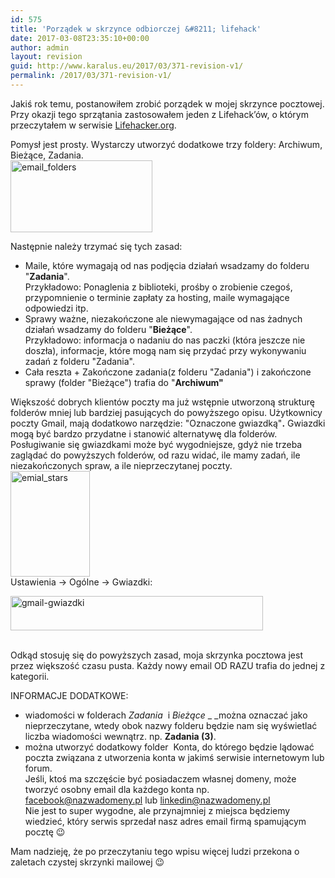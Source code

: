 ```yaml
---
id: 575
title: 'Porządek w skrzynce odbiorczej &#8211; lifehack'
date: 2017-03-08T23:35:10+00:00
author: admin
layout: revision
guid: http://www.karalus.eu/2017/03/371-revision-v1/
permalink: /2017/03/371-revision-v1/
---
```

Jakiś rok temu, postanowiłem zrobić porządek w mojej skrzynce pocztowej. Przy okazji tego sprzątania zastosowałem&nbsp;jeden z Lifehack&#8217;ów, o którym przeczytałem w serwisie <a href="http://lifehacker.com/182318/empty-your-inbox-with-the-trusted-trio" target="_blank">Lifehacker.org</a>.  
<!--more-->

Pomysł jest prosty. Wystarczy utworzyć dodatkowe trzy foldery: Archiwum, Bieżące, Zadania.  
[<img class="alignnone wp-image-373" src="https://i1.wp.com/www.karalus.eu/wp-content/uploads/2015/09/email_folders.png?resize=227%2C115" alt="email_folders" width="227" height="115"  data-recalc-dims="1" />](https://i1.wp.com/www.karalus.eu/wp-content/uploads/2015/09/email_folders.png)

Następnie należy trzymać się tych&nbsp;zasad:

  * Maile, które wymagają od nas podjęcia działań wsadzamy do folderu "**Zadania**".  
    Przykładowo: Ponaglenia z biblioteki, prośby o zrobienie czegoś, przypomnienie o terminie zapłaty za hosting, maile wymagające odpowiedzi itp.
  * Sprawy ważne, niezakończone ale niewymagające od nas żadnych działań wsadzamy do folderu "**Bieżące**".  
    Przykładowo: informacja o nadaniu do nas paczki (która jeszcze nie doszła), informacje, które mogą nam się przydać przy wykonywaniu zadań z folderu "Zadania".
  * Cała reszta + Zakończone zadania(z folderu "Zadania") i zakończone sprawy (folder "Bieżące") trafia do "**Archiwum"**

Większość dobrych klientów poczty ma już wstępnie utworzoną strukturę folderów mniej lub bardziej pasujących do powyższego opisu. Użytkownicy poczty Gmail, mają dodatkowo narzędzie: "Oznaczone gwiazdką"**.**&nbsp;Gwiazdki mogą być bardzo przydatne i stanowić alternatywę dla folderów. Posługiwanie się gwiazdkami może być wygodniejsze, gdyż nie trzeba zaglądać do powyższych folderów, od razu widać, ile mamy zadań, ile niezakończonych spraw, a ile nieprzeczytanej poczty.  
[<img class="alignnone wp-image-374" src="https://i2.wp.com/www.karalus.eu/wp-content/uploads/2015/09/emial_stars.png?resize=127%2C169" alt="emial_stars" width="127" height="169"  data-recalc-dims="1" />  
](https://i2.wp.com/www.karalus.eu/wp-content/uploads/2015/09/emial_stars.png) Ustawienia -> Ogólne -> Gwiazdki:

[<img class="alignnone size-full wp-image-377" src="https://i1.wp.com/www.karalus.eu/wp-content/uploads/2015/09/gmail-gwiazdki.png?resize=404%2C55" alt="gmail-gwiazdki" width="404" height="55" srcset="https://i1.wp.com/www.karalus.eu/wp-content/uploads/2015/09/gmail-gwiazdki.png?w=404 404w, https://i1.wp.com/www.karalus.eu/wp-content/uploads/2015/09/gmail-gwiazdki.png?resize=300%2C41 300w, https://i1.wp.com/www.karalus.eu/wp-content/uploads/2015/09/gmail-gwiazdki.png?resize=400%2C55 400w" sizes="(max-width: 404px) 100vw, 404px" data-recalc-dims="1" />](https://i1.wp.com/www.karalus.eu/wp-content/uploads/2015/09/gmail-gwiazdki.png)

&nbsp;  
Odkąd stosuję się do powyższych zasad, moja skrzynka pocztowa jest przez większość czasu pusta. Każdy nowy email OD RAZU trafia do jednej z kategorii.

INFORMACJE DODATKOWE:

  * wiadomości w folderach _Zadania&nbsp;_ i&nbsp;_Bieżące_&nbsp;_&nbsp;_można oznaczać jako nieprzeczytane, wtedy obok nazwy folderu będzie nam się wyświetlać liczba wiadomości wewnątrz. np. **Zadania (3)**.
  * można utworzyć dodatkowy folder &nbsp;Konta, do którego będzie lądować poczta związana z utworzenia konta w jakimś serwisie internetowym lub forum.  
    Jeśli, ktoś ma szczęście być posiadaczem własnej domeny, może tworzyć osobny email dla każdego konta np. facebook@nazwadomeny.pl lub linkedin@nazwadomeny.pl  
    Nie jest to super wygodne, ale przynajmniej z miejsca będziemy wiedzieć, który serwis sprzedał nasz adres email firmą spamującym pocztę 😉

Mam nadzieję, że po przeczytaniu tego wpisu więcej ludzi przekona o zaletach&nbsp;czystej skrzynki mailowej 😉